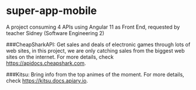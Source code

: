 # super-app-mobile
A project consuming 4 APIs using Angular 11 as Front End, requested by teacher Sidney (Software Engineering 2)

###CheapSharkAPI:
Get sales and deals of electronic games through lots of web sites,
in this project, we are only catching sales from the biggest web sites on the internet.
For more details, check https://apidocs.cheapshark.com.

###Kitsu:
Bring info from the top animes of the moment.
For more details, check https://kitsu.docs.apiary.io.
